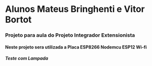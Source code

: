 ﻿# Alunos Mateus Bringhenti e Vitor Bortot
### Projeto para aula do Projeto Integrador Extensionista
#### Neste projeto sera utilizada a Placa ESP8266 Nodemcu ESP12 Wi-fi
##### Teste com Lampada

